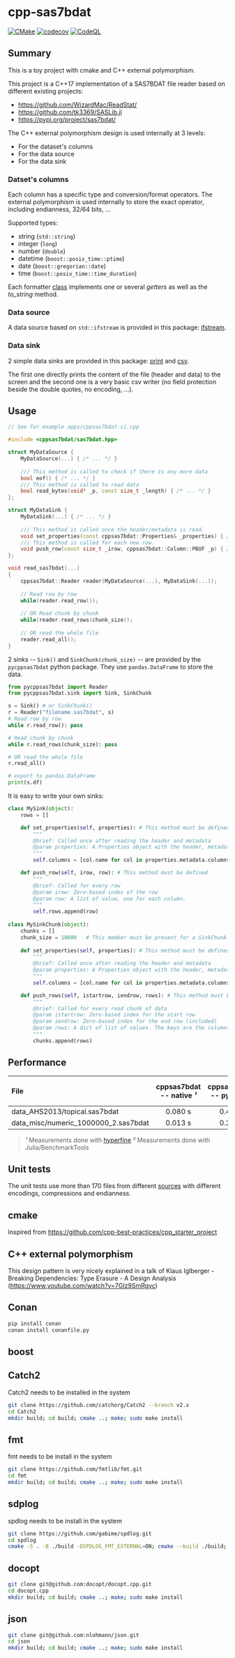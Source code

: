 # cpp-sas7bdat

[![CMake](https://github.com/olivia76/cpp-sas7bdat/actions/workflows/build_cmake.yml/badge.svg)](https://github.com/olivia76/cpp-sas7bdat/actions/workflows/build_cmake.yml)
[![codecov](https://codecov.io/gh/olivia76/cpp-sas7bdat/branch/main/graph/badge.svg?token=VLVIKO2HCS)](https://codecov.io/gh/olivia76/cpp-sas7bdat)
[![CodeQL](https://github.com/olivia76/cpp-sas7bdat/actions/workflows/codeql-analysis.yml/badge.svg)](https://github.com/olivia76/cpp-sas7bdat/actions/workflows/codeql-analysis.yml)


## Summary
This is a toy project with cmake and C++ external polymorphism.

This project is a C++17 implementation of a SAS7BDAT file reader based
on different existing projects:

- https://github.com/WizardMac/ReadStat/
- https://github.com/tk3369/SASLib.jl
- https://pypi.org/project/sas7bdat/

The C++ external polymorphism design is used internally at 3 levels:

- For the dataset's columns
- For the data source
- For the data sink

### Datset's columns

Each column has a specific type and conversion/format operators.  The
external polymorphism is used internally to store the exact operator,
including endianness, 32/64 bits, ...

Supported types:
- string (`std::string`)
- integer (`long`)
- number (`double`)
- datetime (`boost::posix_time::ptime`)
- date (`boost::gregorian::date`)
- time (`boost::posix_time::time_duration`)

Each formatter [class](src/formatters.hpp) implements one or several *getters* as well as
the *to_string* method. 

### Data source

A data source based on `std::ifstream` is provided in this package:
[ifstream](include/cppsas7bdat/datasource_ifstream.hpp).

### Data sink

2 simple data sinks are provided in this package:
[print](include/cppsas7bdat/datasink_print.hpp) and
[csv](include/cppsas7bdat/datasink_csv.hpp).

The first one directly prints the content of the file (header and
data) to the screen and the second one is a very basic csv writer (no
field protection beside the double quotes, no encoding, ...).


## Usage 

```c++
// See for example apps/cppsas7bdat-ci.cpp

#include <cppsas7bdat/sas7bdat.hpp>

struct MyDataSource {
	MyDataSource(...) { /* ... */ }
	
	/// This method is called to check if there is any more data
	bool eof() { /* ... */ }
	/// This method is called to read data
	bool read_bytes(void* _p, const size_t _length) { /* ... */ }
};

struct MyDataSink {
	MyDataSink(...) { /* ... */ }
	
	/// This method is called once the header/metadata is read.
	void set_properties(const cppsas7bdat::Properties& _properties) { /* ... */ }
	/// This method is called for each new row.
	void push_row(const size_t _irow, cppsas7bdat::Column::PBUF _p) { /* ... */ }
};

void read_sas7bdat(...)
{
	cppsas7bdat::Reader reader(MyDataSource(...), MyDataSink(...));
	
	// Read row by row
	while(reader.read_row());
	
	// OR Read chunk by chunk
	while(reader.read_rows(chunk_size));
	
	// OR read the whole file
	reader.read_all();
}

```

2 sinks -- `Sink()` and `SinkChunk(chunk_size)` -- are provided by the
`pycppsas7bdat` python package.  They use `pandas.DataFrame` to store
the data.  

```python
from pycppsas7bdat import Reader
from pycppsas7bdat.sink import Sink, SinkChunk

s = Sink() # or SinkChunk()     
r = Reader("filename.sas7bdat", s)
# Read row by row
while r.read_row(): pass

# Read chunk by chunk
while r.read_rows(chunk_size): pass

# OR read the whole file
r.read_all()

# export to pandas.DataFrame
print(s.df)
```

It is easy to write your own sinks:

```python
class MySink(object):
    rows = []

    def set_properties(self, properties): # This method must be defined
		"""
		@brief: Called once after reading the header and metadata
		@param properties: A Properties object with the header, metadata and columns definition
		"""
        self.columns = [col.name for col in properties.metadata.columns]

    def push_row(self, irow, row): # This method must be defined
		"""
		@brief: Called for every row
		@param irow: Zero-based index of the row
		@param row: A list of value, one for each column. 
		"""
        self.rows.append(row)
		
class MySinkChunk(object):
	chunks = []
	chunk_size = 10000   # This member must be present for a SinkChunk
	
	def set_properties(self, properties): # This method must be defined
        """
		@brief: Called once after reading the header and metadata
		@param properties: A Properties object with the header, metadata and columns definition
		"""
		self.columns = [col.name for col in properties.metadata.columns]

    def push_rows(self, istartrow, iendrow, rows): # This method must be defined
		"""
		@brief: Called for every read chunk of data
		@param istartrow: Zero-based index for the start row
		@param iendrow: Zero-based index for the end row (included)
		@param rows: A dict of list of values. The keys are the columns'names.
		"""
		chunks.append(rows)
```


## Performance


| File | cppsas7bdat -- native *¹* | cppsas7bdat -- python *¹* | SASLib.js *²* | readstat *¹* | sas7bdat -- python *¹* |
| :----------------------------------- | :-------: | :------: | :--------: | :------: | :------: |
| data_AHS2013/topical.sas7bdat        |  0.080 s  |  0.45 s  |    1.1 s   |   1.8 s  |    28 s  |
| data_misc/numeric_1000000_2.sas7bdat |  0.013 s  |  0.21 s  |   0.085 s  |   1.1 s  |   5.5 s  |

> *¹* Measurements done with [hyperfine](https://github.com/sharkdp/hyperfine)
> *²* Measurements done with Julia/BenchmarkTools


## Unit tests

The unit tests use more than 170 files from different
[sources](test/files.txt) with different encodings, compressions and
endianness.

## cmake

Inspired from https://github.com/cpp-best-practices/cpp_starter_project


## C++ external polymorphism

This design pattern is very nicely explained in a talk of Klaus Iglberger - Breaking Dependencies: Type Erasure - A Design Analysis (https://www.youtube.com/watch?v=7GIz9SmRgyc)

## Conan

```bash
pip install conan
conan install conanfile.py
``` 

## boost

## Catch2
Catch2 needs to be installed in the system

```bash
git clone https://github.com/catchorg/Catch2 --branch v2.x
cd Catch2
mkdir build; cd build; cmake ..; make; sudo make install
```

## fmt
fmt needs to be install in the system

```bash
git clone https://github.com/fmtlib/fmt.git
cd fmt
mkdir build; cd build; cmake ..; make; sudo make install
```

## sdplog
spdlog needs to be install in the system

```bash
git clone https://github.com/gabime/spdlog.git
cd spdlog
cmake -S . -B ./build -DSPDLOG_FMT_EXTERNAL=ON; cmake --build ./build; cd build; sudo make install
```

## docopt

```bash
git clone git@github.com:docopt/docopt.cpp.git
cd docopt.cpp
mkdir build; cd build; cmake ..; make; sudo make install
```

## json

```bash
git clone git@github.com:nlohmann/json.git
cd json
mkdir build; cd build; cmake ..; make; sudo make install
```
   
